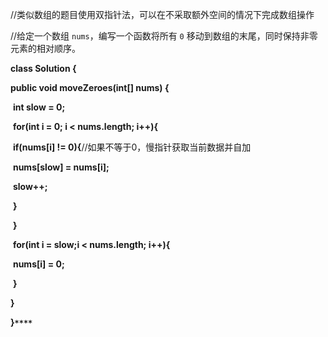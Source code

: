 //类似数组的题目使用双指针法，可以在不采取额外空间的情况下完成数组操作

//给定一个数组 `nums`，编写一个函数将所有 `0` 移动到数组的末尾，同时保持非零元素的相对顺序。

**class Solution {**

  **public void moveZeroes(int[] nums) {**

​    **int slow = 0;**

​    **for(int i = 0; i < nums.length; i++){**

​      **if(nums[i] != 0){**//如果不等于0，慢指针获取当前数据并自加

​        **nums[slow] = nums[i];**

​        **slow++;**  

​      **}**

​    **}**

​    **for(int i = slow;i < nums.length; i++){**

​      **nums[i] = 0;**

​    **}**

  **}**

**}`****`**